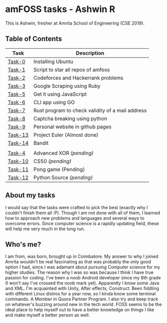 # amFOSS tasks - Ashwin R 
This is Ashwin, fresher at Amrita School of Engineering (CSE 2019). 

## Table of Contents


| Task | Description |
| --- | --- |
| <a href="https://github.com/ashwinkey04/amfoss-tasks/tree/master/task-0">Task-0</a> | Installing Ubuntu |
| <a href="https://github.com/ashwinkey04/amfoss-tasks/tree/master/task-1">Task-1</a> | Script to star all repos of amfoss |
| <a href="https://github.com/ashwinkey04/amfoss-tasks/tree/master/task-2">Task-2</a> | Codeforces and Hackerrank problems |
| <a href="https://github.com/ashwinkey04/amfoss-tasks/tree/master/task-3">Task-3</a> | Google Scraping using Ruby|
| <a href="https://github.com/ashwinkey04/amfoss-tasks/tree/master/task-5">Task-5</a> | Get it using JavaScript  |
| <a href="https://github.com/ashwinkey04/amfoss-tasks/tree/master/task-6">Task-6</a> | CLI app using GO  |
| <a href="https://github.com/ashwinkey04/amfoss-tasks/tree/master/task-7">Task-7</a> | Rust program to check validity of a mail address |
| <a href="https://github.com/ashwinkey04/amfoss-tasks/tree/master/task-8">Task-8</a> | Captcha breaking using python |
| <a href="https://github.com/ashwinkey04/amfoss-tasks/tree/master/task-9">Task-9</a> | Personal website in github pages |
| <a href="https://github.com/ashwinkey04/amfoss-tasks/tree/master/task-13">Task-13 </a>| Project Euler (Almost done) |
| <a href="https://github.com/ashwinkey04/amfoss-tasks/tree/master/task-14">Task-14</a> | Bandit |
|  |  |
| <a href="https://github.com/ashwinkey04/amfoss-tasks/tree/master/task-4" > Task-4 </a>  | Advanced XOR *(pending)* |
| <a href="https://github.com/ashwinkey04/amfoss-tasks/tree/master/task-10">Task-10 </a>  | CS50 *(pending)* |
| <a href="https://github.com/ashwinkey04/amfoss-tasks/tree/master/task-11">Task-11 </a> | Pong game (Pending)|
| <a href="https://github.com/ashwinkey04/amfoss-tasks/tree/master/task-12">Task-12 </a>  | Python Source *(pending)* |

## About my tasks

I would say that the tasks were crafted to pick the best (exactly why I couldn't finish them all :P). Though I am not done with all of them, I learned how to approach new problems and languages and several ways to overcome errors. Since computer science is a rapidly updating field, these will help me very much in the long run.

## Who's me?

I am from, was born, brought up in Coimbatore. My answer to why I joined Amrita wouldn't be real fascinating as that was probably the only good option I had, since I was adamant about pursuing Computer science for my higher studies. The reason why I was so was because I think I have true passion for coding. I've been a noob Android developer since my 8th grade (I won't say I've crossed the noob mark yet). Apparently I know some Java and XML. I'm acquainted with Unity, After effects, Construct. Been fiddling with different Linux distros for a year now, so I kinda know some terminal commands. A Member in Quora Partner Program. I also try and keep track on whatever's buzzing around new in the tech world. 
FOSS seems to be the ideal place to help myself out to have a better knowledge on things I like and make myself a better person as well.
